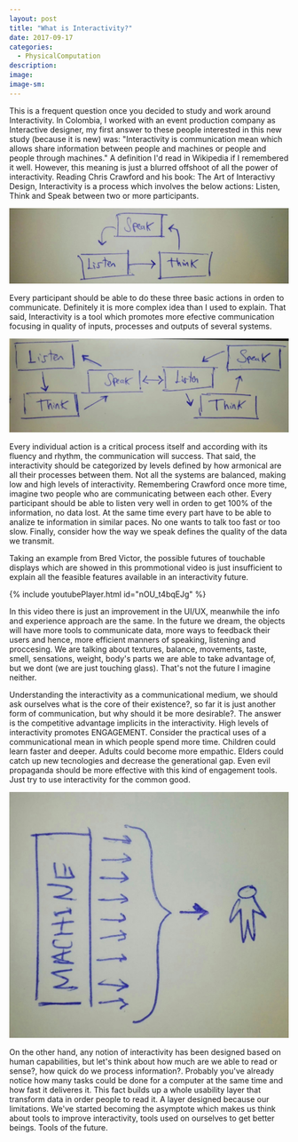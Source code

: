 ```yaml
---
layout: post
title: "What is Interactivity?"
date: 2017-09-17
categories: 
  - PhysicalComputation
description: 
image: 
image-sm:
---
```

This is a frequent question once you decided to study and work around Interactivity. In Colombia, I worked with an event production company as Interactive designer, my first answer to these people interested in this new study (because it is new) was:
"Interactivity is communication mean which allows share information between people and machines or people and people through machines." A definition I'd read in Wikipedia if I remembered it well. However, this meaning is just a blurred offshoot of all the power of interactivity.
Reading Chris Crawford and his book: The Art of Interactivy Design, Interactivity is a process which involves the below actions: 
Listen, Think and Speak between two or more participants. 

![Interactivity](/assets/interactivity01.jpeg)

Every participant should be able to do these three basic actions in orden to communicate. Definitely it is more complex idea than I used to explain. That said, Interactivity is a tool which promotes more efective communication focusing in quality of inputs, processes and outputs of several systems.

![Interactivity](/assets/interactivity02.jpeg)

Every individual action is a critical process itself and according with its fluency and rhythm, the communication will success. That said, the interactivity should be categorized by levels defined by how armonical are all their processes between them. Not all the systems are balanced, making low and high levels of interactivity. Remembering Crawford once more time, imagine two people who are communicating between each other. Every participant should be able to listen very well in orden to get 100% of the information, no data lost. At the same time every part have to be able to analize te information in similar paces. No one wants to talk too fast or too slow. Finally, consider how the way we speak defines the quality of the data we transmit.

Taking an example from Bred Victor, the possible futures of touchable displays which are showed in this prommotional video is just insufficient to explain all the feasible features available in an interactivity future.

{% include youtubePlayer.html id="nOU_t4bqEJg" %}

In this video there is just an improvement in the UI/UX, meanwhile the info and experience approach are the same. In the future we dream, the objects will have more tools to communicate data, more ways to feedback their users and hence, more efficient manners of speaking, listening and proccesing. We are talking about textures, balance, movements, taste, smell, sensations, weight, body's parts we are able to take advantage of, but we dont (we are just touching glass). That's not the future I imagine neither.

Understanding the interactivity as a communicational medium, we should ask ourselves what is the core of their existence?, so far it is just another form of communication, but why should it be more desirable?. The answer is the competitive advantage implicits in the interactivity. High levels of interactivity promotes ENGAGEMENT. Consider the practical uses of a communicational mean in which people spend more time. Children could learn faster and deeper. Adults could become more empathic. Elders could catch up new tecnologies and decrease the generational gap. Even evil propaganda should be more effective with this kind of engagement tools. Just try to use interactivity for the common good.

![Interactivity](/assets/layer.jpeg)

On the other hand, any notion of interactivity has been designed based on human capabilities, but let's think about how much are we able to read or sense?, how quick do we process information?. Probably you've already notice how many tasks could be done for a computer at the same time and how fast it deliveres it. This fact builds up a whole usability layer that transform data in order people to read it. A layer designed because our limitations. We've started becoming the asymptote which makes us think about tools to improve interactivity, tools used on ourselves to get better beings. Tools of the future.

